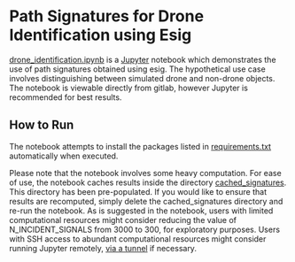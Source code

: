 # Path Signatures for Drone Identification using Esig
[drone_identification.ipynb](drone_identification.ipynb) is a [Jupyter](https://jupyter.org/) notebook which demonstrates the use of path signatures obtained using esig. The hypothetical use case involves distinguishing between simulated drone and non-drone objects. The notebook is viewable directly from gitlab, however Jupyter is recommended for best results.

## How to Run
The notebook attempts to install the packages listed in [requirements.txt](requirements.txt) automatically when executed.

Please note that the notebook involves some heavy computation. For ease of use, the notebook caches results inside the directory [cached_signatures](cached_signatures). This directory has been pre-populated. If you would like to ensure that results are recomputed, simply delete the cached_signatures directory and re-run the notebook. As is suggested in the notebook, users with limited computational resources might consider reducing the value of N_INCIDENT_SIGNALS from 3000 to 300, for exploratory purposes. Users with SSH access to abundant computational resources might consider running Jupyter remotely, [via a tunnel](https://docs.anaconda.com/anaconda/user-guide/tasks/remote-jupyter-notebook/) if necessary.
